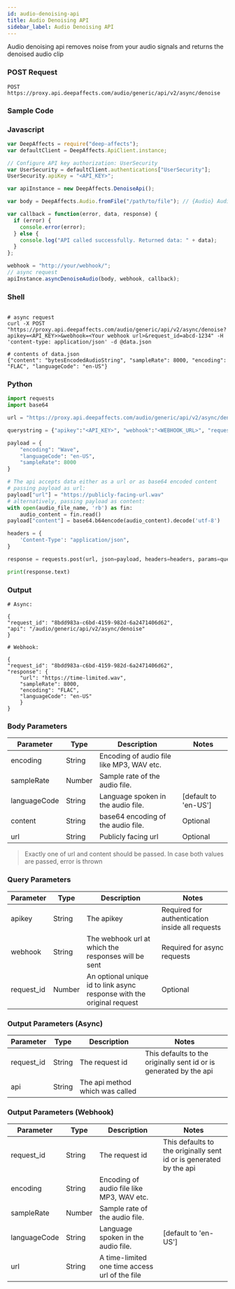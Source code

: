 ```yaml
---
id: audio-denoising-api
title: Audio Denoising API
sidebar_label: Audio Denoising API
---
```


Audio denoising api removes noise from your audio signals and returns the denoised audio clip

### POST Request

`POST https://proxy.api.deepaffects.com/audio/generic/api/v2/async/denoise`

### Sample Code

### Javascript

```javascript
var DeepAffects = require("deep-affects");
var defaultClient = DeepAffects.ApiClient.instance;

// Configure API key authorization: UserSecurity
var UserSecurity = defaultClient.authentications["UserSecurity"];
UserSecurity.apiKey = "<API_KEY>";

var apiInstance = new DeepAffects.DenoiseApi();

var body = DeepAffects.Audio.fromFile("/path/to/file"); // {Audio} Audio object

var callback = function(error, data, response) {
  if (error) {
    console.error(error);
  } else {
    console.log("API called successfully. Returned data: " + data);
  }
};

webhook = "http://your/webhook/";
// async request
apiInstance.asyncDenoiseAudio(body, webhook, callback);
```

### Shell

```shell

# async request
curl -X POST "https://proxy.api.deepaffects.com/audio/generic/api/v2/async/denoise?apikey=<API_KEY>>&webhook=<Your webhook url>&request_id=abcd-1234" -H 'content-type: application/json' -d @data.json

# contents of data.json
{"content": "bytesEncodedAudioString", "sampleRate": 8000, "encoding": "FLAC", "languageCode": "en-US"}
```

### Python

```python
import requests
import base64

url = "https://proxy.api.deepaffects.com/audio/generic/api/v2/async/denoise"

querystring = {"apikey":"<API_KEY>", "webhook":"<WEBHOOK_URL>", "request_id":"<OPTIONAL_REQUEST_ID>"}

payload = {
    "encoding": "Wave",
    "languageCode": "en-US",
    "sampleRate": 8000
}

# The api accepts data either as a url or as base64 encoded content
# passing payload as url:
payload["url"] = "https://publicly-facing-url.wav"
# alternatively, passing payload as content:
with open(audio_file_name, 'rb') as fin:
    audio_content = fin.read()
payload["content"] = base64.b64encode(audio_content).decode('utf-8')

headers = {
    'Content-Type': "application/json",
}

response = requests.post(url, json=payload, headers=headers, params=querystring)

print(response.text)
```

### Output

```shell
# Async:

{
"request_id": "8bdd983a-c6bd-4159-982d-6a2471406d62",
"api": "/audio/generic/api/v2/async/denoise"
}

# Webhook:

{
"request_id": "8bdd983a-c6bd-4159-982d-6a2471406d62",
"response": {
    "url": "https://time-limited.wav",
    "sampleRate": 8000,
    "encoding": "FLAC",
    "languageCode": "en-US"
    }
}
```

### Body Parameters

| Parameter    | Type   | Description                               | Notes                        |
| ------------ | ------ | ----------------------------------------- | ---------------------------- |
| encoding     | String | Encoding of audio file like MP3, WAV etc. |                              |
| sampleRate   | Number | Sample rate of the audio file.            |                              |
| languageCode | String | Language spoken in the audio file.        | [default to &#39;en-US&#39;] |
| content      | String | base64 encoding of the audio file.                       | Optional                     |
| url          | String | Publicly facing url                                      | Optional                     |

> Exactly one of url and content should be passed. In case both values are passed, error is thrown


### Query Parameters

| Parameter  | Type   | Description                                                            | Notes                                           |
| ---------- | ------ | ---------------------------------------------------------------------- | ----------------------------------------------- |
| apikey    | String | The apikey                                                             | Required for authentication inside all requests |
| webhook    | String | The webhook url at which the responses will be sent                    | Required for async requests                     |
| request_id | Number | An optional unique id to link async response with the original request | Optional                                        |

### Output Parameters (Async)

| Parameter  | Type   | Description                     | Notes                                                              |
| ---------- | ------ | ------------------------------- | ------------------------------------------------------------------ |
| request_id | String | The request id                  | This defaults to the originally sent id or is generated by the api |
| api        | String | The api method which was called |                                                                    |

### Output Parameters (Webhook)

| Parameter    | Type   | Description                               | Notes                                                              |
| ------------ | ------ | ----------------------------------------- | ------------------------------------------------------------------ |
| request_id   | String | The request id                            | This defaults to the originally sent id or is generated by the api |
| encoding     | String | Encoding of audio file like MP3, WAV etc. |                                                                    |
| sampleRate   | Number | Sample rate of the audio file.            |                                                                    |
| languageCode | String | Language spoken in the audio file.        | [default to &#39;en-US&#39;]                                       |
| url      | String | A time-limited one time access url of the file |                                                   |
